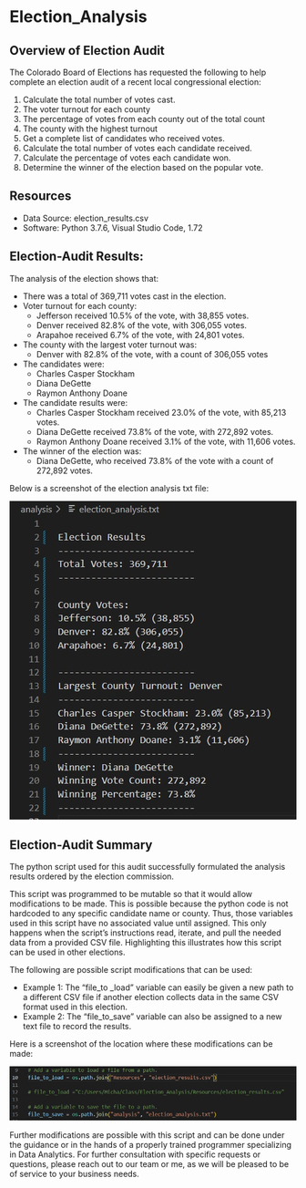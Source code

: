 # Election_Analysis

## Overview of Election Audit
The Colorado Board of Elections has requested the following to help complete an election audit of a recent local congressional election:
  1.	Calculate the total number of votes cast.
  2.	The voter turnout for each county
  3.	The percentage of votes from each county out of the total count
  4.	The county with the highest turnout
  5.	Get a complete list of candidates who received votes.
  6.	Calculate the total number of votes each candidate received.
  7.	Calculate the percentage of votes each candidate won.
  8.	Determine the winner of the election based on the popular vote.

## Resources
  -	Data Source: election_results.csv
  -	Software: Python 3.7.6, Visual Studio Code, 1.72

## Election-Audit Results: 
The analysis of the election shows that:
  -	There was a total of 369,711 votes cast in the election.
  -	Voter turnout for each county:
      - Jefferson received 10.5% of the vote, with 38,855 votes.
      - Denver received 82.8% of the vote, with 306,055 votes.
      - Arapahoe received 6.7% of the vote, with 24,801 votes.
  -	 The county with the largest voter turnout was:
      - Denver with 82.8% of the vote, with a count of 306,055 votes
  -	The candidates were:
      - Charles Casper Stockham
      -	Diana DeGette
      -	Raymon Anthony Doane
  -	The candidate results were:
      -	Charles Casper Stockham received 23.0% of the vote, with 85,213 votes.
      -	Diana DeGette received 73.8% of the vote, with 272,892 votes.
      -	Raymon Anthony Doane received 3.1% of the vote, with 11,606 votes.
  -	The winner of the election was:
      -	Diana DeGette, who received 73.8% of the vote with a count of 272,892 votes.

Below is a screenshot of the election analysis txt file:

![Pic 1](Resources/election_analysis_txt.png)

## Election-Audit Summary
The python script used for this audit successfully formulated the analysis results ordered by the election commission.

This script was programmed to be mutable so that it would allow modifications to be made.  This is possible because the python code is not hardcoded to any specific candidate name or county.  Thus, those variables used in this script have no associated value until assigned.  This only happens when the script’s instructions read, iterate, and pull the needed data from a provided CSV file.  Highlighting this illustrates how this script can be used in other elections.

The following are possible script modifications that can be used:
  -	Example 1: The “file_to _load” variable can easily be given a new path to a different CSV file if another election collects data in the same CSV format used in this election.
  -	Example 2: The “file_to_save” variable can also be assigned to a new text file to record the results.

Here is a screenshot of the location where these modifications can be made:

![Pic 2](Resources/script_code_modifciation_location.png)

Further modifications are possible with this script and can be done under the guidance or in the hands of a properly trained programmer specializing in Data Analytics.  For further consultation with specific requests or questions, please reach out to our team or me, as we will be pleased to be of service to your business needs.
